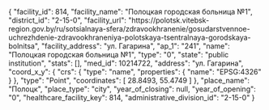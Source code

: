 {
    "facility_id": 814,
    "facility_name": "Полоцкая городская больница №1",
    "district_id": "2-15-0",
    "facility_url": "https:\/\/polotsk.vitebsk-region.gov.by\/ru\/sotsialnaya-sfera\/zdravookhranenie\/gosudarstvennoe-uchrezhdenie-zdravookhraneniya-polotskaya-tsentralnaya-gorodskaya-bolnitsa",
    "facility_address": "ул. Гагарина",
    "ap_1": "241",
    "name": "Полоцкая городская больница №1",
    "type": "0",
    "state": "public institution",
    "stats": [],
    "med_id": 10214722,
    "address": "ул. Гагарина",
    "coord_x_y": {
        "crs": {
            "type": "name",
            "properties": {
                "name": "EPSG:4326"
            }
        },
        "type": "Point",
        "coordinates": [
            28.8493,
            55.4749
        ]
    },
    "place_name": "Полоцк",
    "place_type": "city",
    "year_of_closing": null,
    "year_of_opening": "0",
    "healthcare_facility_key": 814,
    "administrative_division_id": "2-15-0"
}